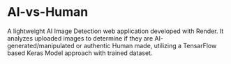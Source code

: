# AI-vs-Human
A lightweight AI Image Detection web application developed with Render. It analyzes uploaded images to determine if they are AI-generated/manipulated or authentic Human made, utilizing a TensarFlow based Keras Model approach with trained dataset.
